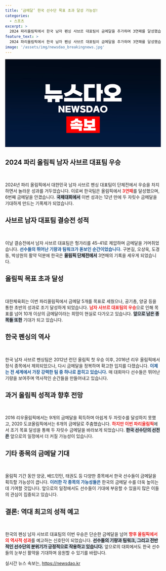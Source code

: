 ```yaml
---
title: ‘금메달’ 한국 선수단 목표 초과 달성 가능성!
categories:
  - 스포츠
excerpt: >
  2024 파리올림픽에서 한국 남자 펜싱 사브르 대표팀이 금메달을 추가하며 3연패를 달성했습니다. 목표 금메달 5개를 조기에 초과 달성한 한국, 앞으로 남은 종목에서 두 자릿수 금메달 가능성이 커지고 있습니다!
feature_text: >
  2024 파리올림픽에서 한국 남자 펜싱 사브르 대표팀이 금메달을 추가하며 3연패를 달성했습니다. 목표 금메달 5개를 조기에 초과 달성한 한국, 앞으로 남은 종목에서 두 자릿수 금메달 가능성이 커지고 있습니다!
image: '/assets/img/newsdao_breakingnews.jpg'
---
```


<p><img src="/assets/img/newsdao_breakingnews.jpg" alt="flaretime 속보" /></p>

<h2 data-ke-size="size26">2024 파리 올림픽 남자 사브르 대표팀 우승</h2>

<p data-ke-size="size16">&nbsp;</p>

<p>2024년 파리 올림픽에서 대한민국 남자 사브르 펜싱 대표팀이 단체전에서 우승을 차지하면서 놀라운 성과를 거두었습니다. 이로써 한국팀은 올림픽에서 <b><span style="color: #ee2323;">3연패</span></b>를 달성했으며, 6번째 금메달을 안겼습니다. <b><span style="background-color: #21538527;">국제대회에서</span></b> 이번 성과는 12년 만에 두 자릿수 금메달을 기대하게 만드는 기폭제가 되었습니다.</p>

<h2 data-ke-size="size26">사브르 남자 대표팀 결승전 성적</h2>

<p data-ke-size="size16">&nbsp;</p>

<p>이날 결승전에서 남자 사브르 대표팀은 헝가리를 45-41로 제압하며 금메달을 거머쥐었습니다. <b><span style="color: #1a5490;">선수들의 뛰어난 기량과 팀워크가 돋보인 순간이었습니다.</span></b> 구본길, 오상욱, 도경동, 박상원의 활약 덕분에 한국은 <b><span style="background-color: #21538527;">올림픽 단체전에서</span></b> 3연패의 기록을 세우게 되었습니다.</p>

<h2 data-ke-size="size26">올림픽 목표 초과 달성</h2>

<p data-ke-size="size16">&nbsp;</p>

<p>대한체육회는 이번 파리올림픽에서 금메달 5개를 목표로 세웠으나, 공기총, 양궁 등을 통한 초반의 성과로 조기 달성하게 되었습니다. <b><span style="color: #ee2323;">남자 사브르 대표팀의 우승</span></b>으로 인해 목표를 넘어 10개 이상의 금메달이라는 희망이 현실로 다가오고 있습니다. <b><span style="background-color: #21538527;">앞으로 남은 종목들 또한</span></b> 기대가 되고 있습니다.</p>

<h2 data-ke-size="size26">한국 펜싱의 역사</h2>

<p data-ke-size="size16">&nbsp;</p>

<p>한국 남자 사브르 펜싱팀은 2012년 런던 올림픽 첫 우승 이후, 2016년 리우 올림픽에서 정식 종목에서 제외되었으나, 다시 금메달을 정복하며 확고한 입지를 다졌습니다. <b><span style="color: #1a5490;">이제는 전 세계에서 가장 강력한 팀 중 하나로 꼽히고 있습니다.</span></b> 매 대회마다 선수들은 뛰어난 기량을 보여주며 역사적인 순간들을 만들어내고 있습니다.</p>

<h2 data-ke-size="size26">과거 올림픽 성적과 향후 전망</h2>

<p data-ke-size="size16">&nbsp;</p>

<p>2016 리우올림픽에서는 9개의 금메달을 획득하며 아쉽게 두 자릿수를 달성하지 못했고, 2020 도쿄올림픽에서는 6개의 금메달로 주춤했습니다. <b><span style="color: #ee2323;">하지만 이번 파리올림픽</span></b>에서 조기 목표 달성을 통해 두 자릿수 금메달을 바라보게 되었습니다. <b><span style="background-color: #21538527;">한국 선수단의 선전은</span></b> 앞으로의 일정에서 더 커질 가능성이 있습니다.</p>

<h2 data-ke-size="size26">기타 종목의 금메달 기대</h2>

<p data-ke-size="size16">&nbsp;</p>

<p>올림픽 기간 동안 양궁, 배드민턴, 태권도 등 다양한 종목에서 한국 선수들이 금메달을 획득할 가능성이 큽니다. <b><span style="color: #1a5490;">이러한 각 종목의 가능성들은</span></b> 한국의 금메달 수를 더욱 높이는 데 기여할 것입니다. 앞으로의 일정에서도 선수들이 기대에 부응할 수 있을지 많은 이들의 관심이 집중되고 있습니다.</p>

<h2 data-ke-size="size26">결론: 역대 최고의 성적 예고</h2>

<p data-ke-size="size16">&nbsp;</p>

<p>한국의 펜싱 남자 사브르 대표팀의 이번 우승은 단순한 금메달을 넘어 <b><span style="color: #ee2323;">향후 올림픽에서의 역사적 성과</span></b>를 예고하는 신호탄이 되었습니다. <b><span style="background-color: #21538527;">선수들의 기량과 팀워크, 그리고 전반적인 선수단의 분위기가 긍정적으로 작용하고 있습니다.</span></b> 앞으로의 대회에서도 한국 선수들의 눈부신 활약을 기대하며 응원할 수 있기를 바랍니다.</p>
실시간 뉴스 속보는, <a href="https://newsdao.kr" rel="dofollow">https://newsdao.kr</a>


